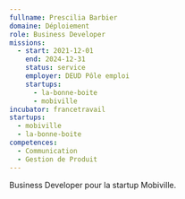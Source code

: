 ```yaml
---
fullname: Prescilia Barbier
domaine: Déploiement
role: Business Developer
missions:
  - start: 2021-12-01
    end: 2024-12-31
    status: service
    employer: DEUD Pôle emploi
    startups:
      - la-bonne-boite
      - mobiville
incubator: francetravail
startups:
  - mobiville
  - la-bonne-boite
competences:
  - Communication
  - Gestion de Produit
---
```

Business Developer pour la startup Mobiville.